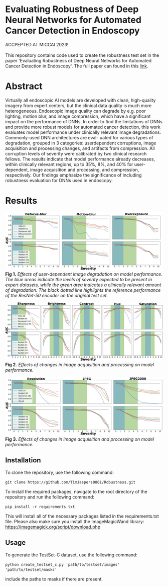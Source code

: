 # Evaluating Robustness of Deep Neural Networks for Automated Cancer Detection in Endoscopy
ACCPEPTED AT MICCAI 2023! \
\
This repository contains code used to create the robustness test set in the paper 'Evaluating Robustness of Deep Neural Networks for Automated Cancer Detection in Endoscopy'. The full paper can found in this [link]("aanpassen").
# Abstract
Virtually all endoscopic AI models are developed with clean, high-quality imagery from expert centers, but the clinical data quality is much more heterogeneous. Endoscopic image quality can degrade by e.g. poor lighting, motion blur, and image compression, which have a significant impact on the performance of DNNs. In order to find the limitations of DNNs and provide more robust models for automated cancer
detection, this work evaluates model performance under clinically relevant image degradations. Commonly-used DNN architectures are eval-
uated for various types of degradation, grouped in 3 categories: userdependent corruptions, image acquisition and processing changes, and
artifacts from compression. All corruption levels of severity were calibrated by two clinical research fellows. The results indicate that model
performance already decreases, within clinically relevant regions, up to 35%, 8%, and 40% for user-dependent, image acquisition and processing,
and compression, respectively. Our findings emphasize the significance of including robustness evaluation for DNNs used in endoscopy.

# Results
![FIG 1.](Images/user_dependent.png)
**Fig 1.** *Effects of user-dependent image degradation on model performance. The blue
areas indicate the levels of severity expected to be present in expert datasets, while the
green area indicates a clinically relevant amount of degradation. The black dotted line
highlights the reference performance of the ResNet-50 encoder on the original test set.*

![FIG 2.](Images/processing.png)
**Fig 2.** *Effects of changes in image acquisition and processing on model performance.*

![FIG 3.](Images/compression.png)
**Fig 3.** *Effects of changes in image acquisition and processing on model performance.*

## Installation
To clone the repository, use the following command:

```
git clone https://github.com/TimJaspers0801/Robustness.git
```
To install the required packages, navigate to the root directory of the repository and run the following command:

```
pip install -r requirements.txt
```
This will install all of the necessary packages listed in the requirements.txt file. Please also make sure you install the ImageMagicWand library:
https://imagemagick.org/script/download.php

## Usage
To generate the TestSet-C dataset, use the following command:
```
python create_testset_c.py 'path/to/testset/images' 'path/to/testset/masks'
```
include the paths to masks if there are present.
